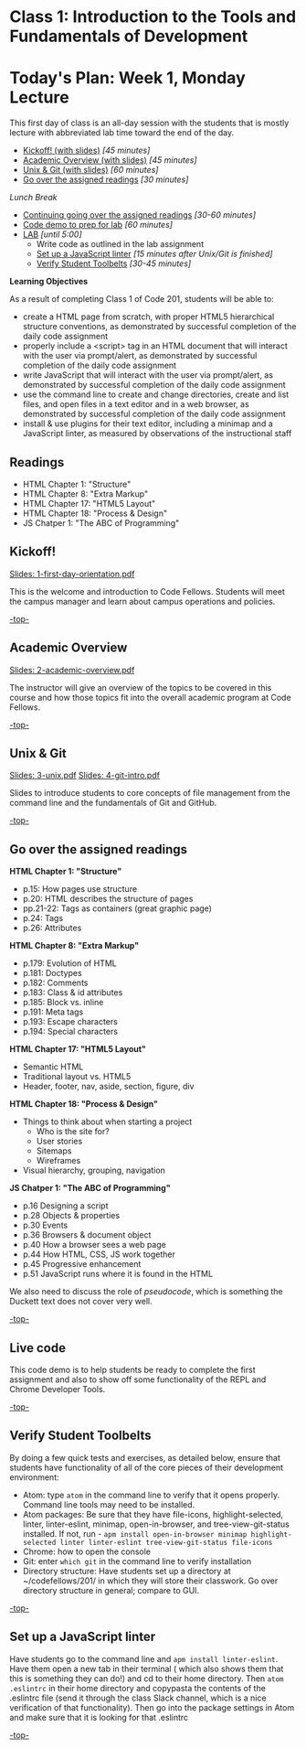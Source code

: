 # Class 1: Introduction to the Tools and Fundamentals of Development

<a id="top"></a>
# Today's Plan: Week 1, Monday Lecture

This first day of class is an all-day session with the students that is mostly lecture with abbreviated lab time toward the end of the day.

- [Kickoff! (with slides)](#kickoff) *[45 minutes]*
- [Academic Overview (with slides)](#academic) *[45 minutes]*
- [Unix & Git (with slides)](#ug) *[60 minutes]*
- [Go over the assigned readings](#readings) *[30 minutes]*

*Lunch Break*

- [Continuing going over the assigned readings](#readings) *[30-60 minutes]*
- [Code demo to prep for lab](#code) *[60 minutes]*
- [LAB](#lab) *[until 5:00]*
  - Write code as outlined in the lab assignment
  - [Set up a JavaScript linter](#linter) *[15 minutes after Unix/Git is finished]*
  - [Verify Student Toolbelts](#toolbelt) *[30-45 minutes]*

**Learning Objectives**

As a result of completing Class 1 of Code 201, students will be able to:
- create a HTML page from scratch, with proper HTML5 hierarchical structure conventions, as demonstrated by successful completion of the daily code assignment
- properly include a \<script> tag in an HTML document that will interact with the user via prompt/alert, as demonstrated by successful completion of the daily code assignment
- write JavaScript that will interact with the user via prompt/alert, as demonstrated by successful completion of the daily code assignment
- use the command line to create and change directories, create and list files, and open files in a text editor and in a web browser, as demonstrated by successful completion of the daily code assignment
- install & use plugins for their text editor, including a minimap and a JavaScript linter, as measured by observations of the instructional staff

## Readings

- HTML Chapter 1: "Structure"
- HTML Chapter 8: "Extra Markup"
- HTML Chapter 17: "HTML5 Layout"
- HTML Chapter 18: "Process & Design"
- JS Chatper 1: "The ABC of Programming"

<a id="kickoff"></a>
## Kickoff!

[Slides: 1-first-day-orientation.pdf](slides/1-first-day-orientation.pdf)

This is the welcome and introduction to Code Fellows. Students will meet the campus manager and learn about campus operations and policies.

[-top-](#top)

<a id="academic"></a>
## Academic Overview

[Slides: 2-academic-overview.pdf](slides/2-academic-overview.pdf)

The instructor will give an overview of the topics to be covered in this course and how those topics fit into the overall academic program at Code Fellows.

[-top-](#top)

<a id="ug"></a>
## Unix & Git

[Slides: 3-unix.pdf](slides/3-unix.pdf)
[Slides: 4-git-intro.pdf](slides/4-git-intro.pdf)

Slides to introduce students to core concepts of file management from the command line and the fundamentals of Git and GitHub.

[-top-](#top)

<a id="readings"></a>
## Go over the assigned readings

**HTML Chapter 1: "Structure"**

- p.15: How pages use structure
- p.20: HTML describes the structure of pages
- pp.21-22: Tags as containers (great graphic page)
- p.24: Tags
- p.26: Attributes

**HTML Chapter 8: "Extra Markup"**

- p.179: Evolution of HTML
- p.181: Doctypes
- p.182: Comments
- p.183: Class & id attributes
- p.185: Block vs. inline
- p.191: Meta tags
- p.193: Escape characters
- p.194: Special characters

**HTML Chapter 17: "HTML5 Layout"**

- Semantic HTML
- Traditional layout vs. HTML5
- Header, footer, nav, aside, section, figure, div

**HTML Chapter 18: "Process & Design"**

- Things to think about when starting a project
  - Who is the site for?
  - User stories
  - Sitemaps
  - Wireframes
- Visual hierarchy, grouping, navigation

**JS Chatper 1: "The ABC of Programming"**

- p.16 	Designing a script
- p.28 	Objects & properties
- p.30 	Events
- p.36 	Browsers & document object
- p.40 	How a browser sees a web page
- p.44 	How HTML, CSS, JS work together			
- p.45 	Progressive enhancement
- p.51 	JavaScript runs where it is found in the HTML

We also need to discuss the role of *pseudocode*, which is something the Duckett text does not cover very well.

[-top-](#top)

<a id="code"></a>
## Live code

This code demo is to help students be ready to complete the first assignment and also to show off some functionality of the REPL and Chrome Developer Tools.

[-top-](#top)

<a id="toolbelt"></a>
## Verify Student Toolbelts

By doing a few quick tests and exercises, as detailed below, ensure that students have functionality of all of the core pieces of their development environment:
- Atom: type `atom` in the command line to verify that it opens properly. Command line tools may need to be installed.
- Atom packages: Be sure that they have file-icons, highlight-selected, linter, linter-eslint, minimap, open-in-browser, and tree-view-git-status installed. If not, run - `apm install open-in-browser minimap highlight-selected linter linter-eslint tree-view-git-status file-icons`
- Chrome: how to open the console
- Git: enter `which git` in the command line to verify installation
- Directory structure: Have students set up a directory at ~/codefellows/201/ in which they will store their classwork. Go over directory structure in general; compare to GUI.

[-top-](#top)

<a id="linter"></a>
## Set up a JavaScript linter
Have students go to the command line and `apm install linter-eslint`. Have them open a new tab in their terminal ( which also shows them that this is something they can do!) and cd to their home directory. Then `atom .eslintrc` in their home directory and copypasta the contents of the .eslintrc file (send it through the class Slack channel, which is a nice verification of that functionality). Then go into the package settings in Atom and make sure that it is looking for that .eslintrc

[-top-](#top)
